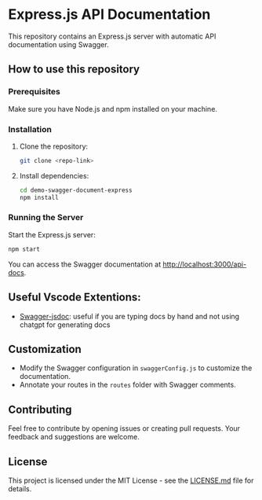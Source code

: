 # Express.js API Documentation

This repository contains an Express.js server with automatic API documentation using Swagger.

## How to use this repository

### Prerequisites

Make sure you have Node.js and npm installed on your machine.

### Installation

1. Clone the repository:

    ```bash
    git clone <repo-link>
    ```

2. Install dependencies:

    ```bash
    cd demo-swagger-document-express
    npm install
    ```

### Running the Server

Start the Express.js server:

```bash
npm start
```

You can access the Swagger documentation at [http://localhost:3000/api-docs](http://localhost:3000/api-docs).

## Useful Vscode Extentions:
- [Swagger-jsdoc](https://marketplace.visualstudio.com/items?itemName=myyrakle.swagger-jsdoc): useful if you are typing docs by hand and not using chatgpt for generating docs



## Customization

- Modify the Swagger configuration in `swaggerConfig.js` to customize the documentation.
- Annotate your routes in the `routes` folder with Swagger comments.

## Contributing

Feel free to contribute by opening issues or creating pull requests. Your feedback and suggestions are welcome.

## License

This project is licensed under the MIT License - see the [LICENSE.md](LICENSE.md) file for details.
